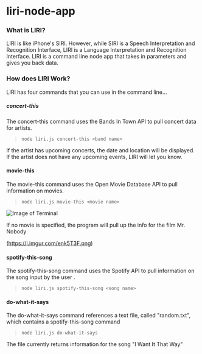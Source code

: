 # liri-node-app

### What is LIRI?
LIRI is like iPhone's SIRI. However, while SIRI is a Speech Interpretation and Recognition Interface, LIRI is a Language Interpretation and Recognition Interface. LIRI is a command line node app that takes in parameters and gives you back data.

### How does LIRI Work?
LIRI has four commands that you can use in the command line...

##### concert-this
The concert-this command uses the Bands In Town API to pull concert data for artists.
> ``` node liri.js concert-this <band name> ```

If the artist has upcoming concerts, the date and location will be displayed. If the artist does not have any upcoming events, LIRI will let you know.

#### movie-this
The movie-this command uses the Open Movie Database API to pull information on movies.
> ``` node liri.js movie-this <movie name> ```

![Image of Terminal](https://i.imgur.com/m6dZonN.png)

If no movie is specified, the program will pull up the info for the film Mr. Nobody

(https://i.imgur.com/enk5T3F.png)



#### spotify-this-song
The spotify-this-song command uses the Spotify API to pull information on the song input by the user .
> ``` node liri.js spotify-this-song <song name> ```



#### do-what-it-says
The do-what-it-says command references a text file, called "random.txt", which contains a spotify-this-song command

> ``` node liri.js do-what-it-says ```

The file currently returns information for the song "I Want It That Way"
